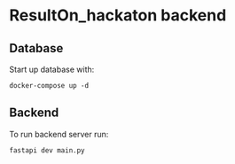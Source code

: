 # ResultOn_hackaton backend


## Database

Start up database with: 

`docker-compose up -d`


## Backend

To run backend server run:

`fastapi dev main.py`